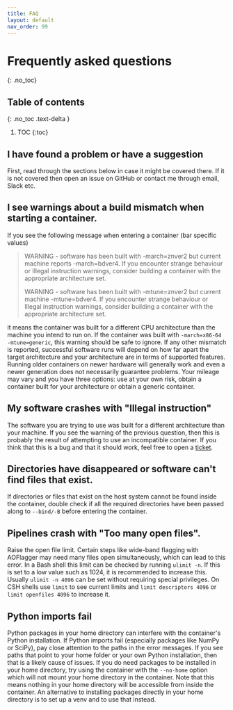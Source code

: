 ```yaml
---
title: FAQ
layout: default
nav_order: 99
---
```


# Frequently asked questions
{: .no_toc}

## Table of contents
{: .no_toc .text-delta }

1. TOC
{:toc}

## I have found a problem or have a suggestion
First, read through the sections below in case it might be covered there. If it is not covered then open an issue on GitHub or contact me through email, Slack etc.

## I see warnings about a build mismatch when starting a container.
If you see the following message when entering a container (bar specific values)

> WARNING - software has been built with -march=znver2 but current machine reports -march=bdver4.
> If you encounter strange behaviour or Illegal instruction warnings, consider building a container with the appropriate architecture set.
>
> WARNING - software has been built with -mtune=znver2 but current machine -mtune=bdver4.
> If you encounter strange behaviour or Illegal instruction warnings, consider building a container with the appropriate architecture set.

it means the container was built for a different CPU architecture than the machine you intend to run on. If the container was built with `-march=x86-64 -mtune=generic`, this warning should be safe to ignore. If any other mismatch is reported, successful software runs will depend on how far apart the target architecture and your architecture are in terms of supported features. Running older containers on newer hardware will generally work and even a newer generation does not necessarily guarantee problems. Your mileage may vary and you have three options: use at your own risk, obtain a container built for your architecture or obtain a generic container.

## My software crashes with "Illegal instruction"
The software you are trying to use was built for a different architecture than your machine. If you see the warning of the previous question, then this is probably the result of attempting to use an incompatible container. If you think that this is a bug and that it should work, feel free to open a [ticket](https://github.com/tikk3r/lofar-grid-hpccloud/issues).

## Directories have disappeared or software can't find files that exist.
If directories or files that exist on the host system cannot be found inside the container, double check if all the required directories have been passed along to `--bind/-B` before entering the container.

## Pipelines crash with "Too many open files".
Raise the open file limit. Certain steps like wide-band flagging with AOFlagger may need many files open simultaneously, which can lead to this error. In a Bash shell this limit can be checked by running `ulimit -n`. If this is set to a low value such as 1024, it is recommended to increase this. Usually `ulimit -n 4096` can be set without requiring special privileges. On CSH shells use `limit` to see current limits and `limit descriptors 4096` or `limit openfiles 4096` to increase it.

## Python imports fail
Python packages in your home directory can interfere with the container's Python installation. If Python imports fail (especially packages like NumPy or SciPy), pay close attention to the paths in the error messages. If you see paths that point to your home folder or your own Python installation, then that is a likely cause of issues. If you do need packages to be installed in your home directory, try using the container with the `--no-home` option which will not mount your home directory in the container. Note that this means nothing in your home directory will be accessible from inside the container. An alternative to installing packages directly in your home directory is to set up a venv and to use that instead.
